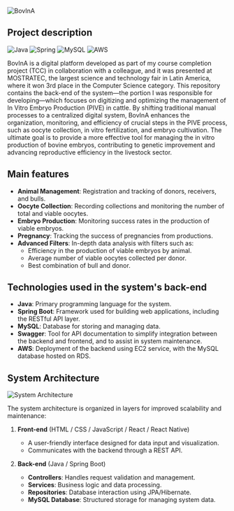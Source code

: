 ![BovInA](https://i.imgur.com/1UzEy1n.png) 
## Project description
![Java](https://img.shields.io/badge/java-%23ED8B00.svg?style=for-the-badge&logo=openjdk&logoColor=white) ![Spring](https://img.shields.io/badge/spring-%236DB33F.svg?style=for-the-badge&logo=spring&logoColor=white) ![MySQL](https://img.shields.io/badge/mysql-4479A1.svg?style=for-the-badge&logo=mysql&logoColor=white) ![AWS](https://img.shields.io/badge/AWS-%23FF9900.svg?style=for-the-badge&logo=amazon-aws&logoColor=white)

BovInA is a digital platform developed as part of my course completion project (TCC) in collaboration with a colleague, and it was presented at MOSTRATEC, the largest science and technology fair in Latin America, where it won 3rd place in the Computer Science category. This repository contains the back-end of the system—the portion I was responsible for developing—which focuses on digitizing and optimizing the management of In Vitro Embryo Production (PIVE) in cattle. By shifting traditional manual processes to a centralized digital system, BovInA enhances the organization, monitoring, and efficiency of crucial steps in the PIVE process, such as oocyte collection, in vitro fertilization, and embryo cultivation. The ultimate goal is to provide a more effective tool for managing the in vitro production of bovine embryos, contributing to genetic improvement and advancing reproductive efficiency in the livestock sector.
## Main features
- **Animal Management**: Registration and tracking of donors, receivers, and bulls.
- **Oocyte Collection**: Recording collections and monitoring the number of total and viable oocytes.
- **Embryo Production**: Monitoring success rates in the production of viable embryos.
- **Pregnancy**: Tracking the success of pregnancies from productions.
- **Advanced Filters**: In-depth data analysis with filters such as:
  - Efficiency in the production of viable embryos by animal.
  - Average number of viable oocytes collected per donor.
  - Best combination of bull and donor.

## Technologies used in the system's back-end
- **Java**: Primary programming language for the system.
- **Spring Boot**:  Framework used for building web applications, including the RESTful API layer.
- **MySQL**: Database for storing and managing data.
- **Swagger**: Tool for API documentation to simplify integration between the backend and frontend, and to assist in system maintenance.
- **AWS**: Deployment of the backend using EC2 service, with the MySQL database hosted on RDS.

## System Architecture
![System Architecture](https://i.imgur.com/FYP72wJ.png)

The system architecture is organized in layers for improved scalability and maintenance:

1. **Front-end** (HTML / CSS / JavaScript / React / React Native)
   - A user-friendly interface designed for data input and visualization.
   - Communicates with the backend through a REST API.

2. **Back-end** (Java / Spring Boot)
   - **Controllers**: Handles request validation and management.
   - **Services**: Business logic and data processing.
   - **Repositories**: Database interaction using JPA/Hibernate.
   - **MySQL Database**: Structured storage for managing system data.


